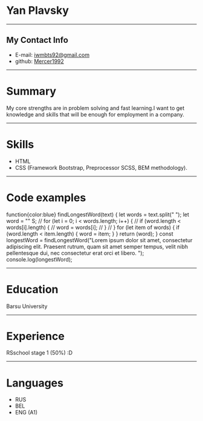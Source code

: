 # Yan Plavsky
---
## My Contact Info
* E-mail: iwmbts92@gmail.com
* github: [Mercer1992](https://github.com/Mercer1992)
---
# Summary
My core strengths are in problem solving and fast learning.I want to get knowledge and skills that will be enough for employment in a company.

---

# Skills
* HTML
* CSS (Framework Bootstrap, Preprocessor SCSS, BEM methodology).
---

# Code examples

function{color:blue} findLongestWord(text) {
    let words = text.split(" ");
    let word = "" S;
    // for (let i = 0; i < words.length; i++) {
    //     if (word.length < words[i].length) {
    //         word = words[i];
    //     }
    // }
    for (let item of words) {
        if (word.length < item.length) {
            word = item;
        }
    }
    return (word);
}
const longestWord = findLongestWord("Lorem ipsum dolor sit
amet, consectetur adipiscing elit. Praesent
rutrum, quam sit amet semper tempus, velit
nibh pellentesque dui, nec consectetur
erat orci et libero. ");
console.log(longestWord);

---
# Education
Barsu University

---
# Experience
RSschool stage 1 (50%) :D

---
# Languages

* RUS
* BEL
* ENG (A1)
